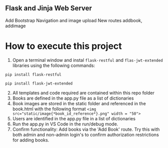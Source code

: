 ## Flask and Jinja Web Server

Add Bootstrap Navigation and image upload
New routes addbook, addimage

# How to execute this project
1. Open a terminal window and instal `flask-restful` and `flas-jwt-extended` libraries using the following commands: 
```
pip install flask-restful
```
```
pip install flask-jwt-extended
```
2. All templates and code required are contained within this repo folder
3. Books are defined in the app.py file as a list of dictionaries
4. Book images are stored in the static folder and referenced in the book.html with the following format `<img src="static/image{*book_id_reference*}.png" width = "50">`
5. Users are identified in the app.py file in a list of dictionaries
6. Run the app.py in VS Code in the run/debug mode.  
7. Confirm functionality: Add books via the 'Add Book' route. Try this with both admin and non-admin login's to confirm authorization restrictions for adding books. 
